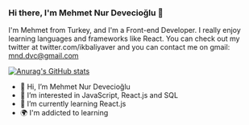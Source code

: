 ### Hi there, I'm Mehmet Nur Devecioğlu 👋

I'm Mehmet from Turkey, and I'm a Front-end Developer. I really enjoy learning languages and frameworks like React. You can check out my twitter at twitter.com/ikbaliyaver and you can contact me on gmail: mnd.dvc@gmail.com   

[![Anurag's GitHub stats](https://github-readme-stats.vercel.app/api?username=mnd-dvc)](https://github.com/anuraghazra/github-readme-stats)

- 👋 Hi, I’m Mehmet Nur Devecioğlu
- 👀 I’m interested in JavaScript, React.js and SQL
- 🌱 I’m currently learning React.js
- 🌍 I'm addicted to learning
